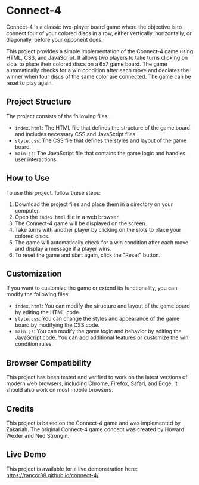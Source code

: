 # Connect-4

Connect-4 is a classic two-player board game where the objective is to connect four of your colored discs in a row, either vertically, horizontally, or diagonally, before your opponent does.

This project provides a simple implementation of the Connect-4 game using HTML, CSS, and JavaScript. It allows two players to take turns clicking on slots to place their colored discs on a 6x7 game board. The game automatically checks for a win condition after each move and declares the winner when four discs of the same color are connected. The game can be reset to play again.

## Project Structure

The project consists of the following files:

- `index.html`: The HTML file that defines the structure of the game board and includes necessary CSS and JavaScript files.
- `style.css`: The CSS file that defines the styles and layout of the game board.
- `main.js`: The JavaScript file that contains the game logic and handles user interactions.

## How to Use

To use this project, follow these steps:

1. Download the project files and place them in a directory on your computer.
2. Open the `index.html` file in a web browser.
3. The Connect-4 game will be displayed on the screen.
4. Take turns with another player by clicking on the slots to place your colored discs.
5. The game will automatically check for a win condition after each move and display a message if a player wins.
6. To reset the game and start again, click the "Reset" button.

## Customization

If you want to customize the game or extend its functionality, you can modify the following files:

- `index.html`: You can modify the structure and layout of the game board by editing the HTML code.
- `style.css`: You can change the styles and appearance of the game board by modifying the CSS code.
- `main.js`: You can modify the game logic and behavior by editing the JavaScript code. You can add additional features or customize the win condition rules.

## Browser Compatibility

This project has been tested and verified to work on the latest versions of modern web browsers, including Chrome, Firefox, Safari, and Edge. It should also work on most mobile browsers.

## Credits

This project is based on the Connect-4 game and was implemented by Zakariah. The original Connect-4 game concept was created by Howard Wexler and Ned Strongin.

## Live Demo

This project is available for a live demonstration here: https://rancor38.github.io/connect-4/
